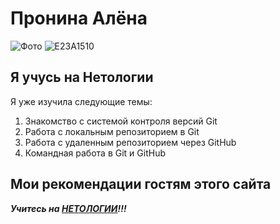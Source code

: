 # Пронина Алёна
![Фото](C:\Users\alena\Desktop\E23A1510.jpg "Это я")
![E23A1510](https://user-images.githubusercontent.com/104220626/201715385-1cd2eb99-3e4c-4f7d-a936-edc20cb38d68.jpg)

## Я учусь на Нетологии

Я уже изучила следующие темы:
1. Знакомство с системой контроля версий Git
2. Работа с локальным репозиторием в Git
3. Работа с удаленным репозиторием через GitHub
4. Командная работа в Git и GitHub

## Мои рекомендации гостям этого сайта
***Учитесь на [НЕТОЛОГИИ](https://netology.ru/)!!!***


